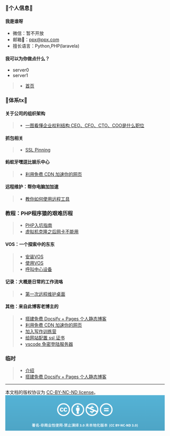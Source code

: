 
### 👋个人信息👋


#### 我是谁呀
- 微信：暂不开放
- 邮箱📮：ppx@ppx.com
- 擅长语言：Python,PHP(laravela)


#### 我可以为你做点什么？
- server0
- server1

> * [首页](markdown_note/index/index.md)

### 👋体系tx👋
#### 关于公司的组织架构
> * [一图看懂企业权利结构 CEO、CFO、CTO、COO是什么职位](markdown_note/tx_company/compay_jiagou.md)


#### 抓包相关

> * [SSL Pinning](markdown_note/md_zhuabao/ssl_Pinning.md)


#### 蚂蚁牙嘿逗比娱乐中心
> * [利用免费 CDN 加速你的网页](speedup-web/speedup-web.md)

#### 远程维护：帮你电脑加加速
> * [教你如何使用远程工具](markdown_note/md_teach/yuan-cheng.md)

### 教程：PHP程序猿的艰难历程

> * [PHP入坑指南](markdown_note/md_php/index.md)
> * [虚拟机克隆之后网卡不能用](markdown_note/md_jishu/note1.md)

#### VOS：一个探索中的东东

> * [安装VOS](markdown_note/md_voip/vos_install.md)
> * [使用VOS](markdown_note/md_voip/vos_use.md)
> * [呼叫中心设备](markdown_note/callcenter/ipgateway.md)

#### 记录：大概是日常的工作流咯

> * [第一次远程维护桌面](markdown_note/md_weihu/user1.md)

#### 其他：来自此博客老博主的

> * [搭建免费 Docsify + Pages 个人静态博客](new-blog/README.md)
> * [利用免费 CDN 加速你的网页](speedup-web/speedup-web.md)
> * [加入写作训练营](write-camp/README.md)
> * [给网站配置 ssl 证书](ssl-ngnix/README.md)
> * [vscode 免密登陆服务器](vscode-ssh/vscode-ssh.md)

### 临时

> * [介绍](md_test/jie-shao.md)
> * [搭建免费 Docsify + Pages 个人静态博客](new-blog/README.md)


-----

本文档的版权协议为 [CC-BY-NC-ND license](https://creativecommons.org/licenses/by-nc-nd/3.0/deed.zh)。
![CC-BY-NC-ND](images/CC-BY-NC-ND.png?raw=true)
